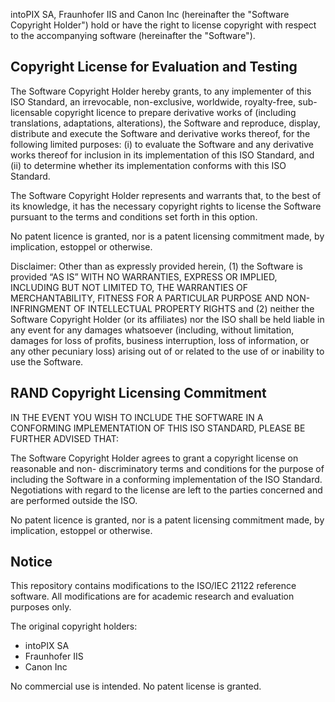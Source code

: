 intoPIX SA, Fraunhofer IIS and Canon Inc (hereinafter the "Software
Copyright Holder") hold or have the right to license copyright with
respect to the accompanying software (hereinafter the "Software").


Copyright License for Evaluation and Testing
--------------------------------------------

The Software Copyright Holder hereby grants, to any implementer of
this ISO Standard, an irrevocable, non-exclusive, worldwide,
royalty-free, sub-licensable copyright licence to prepare derivative
works of (including translations, adaptations, alterations), the
Software and reproduce, display, distribute and execute the Software
and derivative works thereof, for the following limited purposes:
(i) to evaluate the Software and any derivative works thereof for
inclusion in its implementation of this ISO Standard, and
(ii) to determine whether its implementation conforms with this ISO
Standard.

The Software Copyright Holder represents and warrants that, to the
best of its knowledge, it has the necessary copyright rights to
license the Software pursuant to the terms and conditions set forth in
this option.

No patent licence is granted, nor is a patent licensing commitment
made, by implication, estoppel or otherwise.

Disclaimer: Other than as expressly provided herein, (1) the Software
is provided “AS IS” WITH NO WARRANTIES, EXPRESS OR IMPLIED, INCLUDING
BUT NOT LIMITED TO, THE WARRANTIES OF MERCHANTABILITY, FITNESS FOR A
PARTICULAR PURPOSE AND NON-INFRINGMENT OF INTELLECTUAL PROPERTY RIGHTS
and (2) neither the Software Copyright Holder (or its affiliates) nor
the ISO shall be held liable in any event for any damages whatsoever
(including, without limitation, damages for loss of profits, business
interruption, loss of information, or any other pecuniary loss) arising
out of or related to the use of or inability to use the Software.


RAND Copyright Licensing Commitment
-----------------------------------

IN THE EVENT YOU WISH TO INCLUDE THE SOFTWARE IN A CONFORMING
IMPLEMENTATION OF THIS ISO STANDARD, PLEASE BE FURTHER ADVISED THAT:

The Software Copyright Holder agrees to grant a copyright license on
reasonable and non- discriminatory terms and conditions for the
purpose of including the Software in a conforming implementation
of the ISO Standard. Negotiations with regard to the license are
left to the parties concerned and are performed outside the ISO.

No patent licence is granted, nor is a patent licensing commitment
made, by implication, estoppel or otherwise.

## Notice

This repository contains modifications to the ISO/IEC 21122 reference software.
All modifications are for academic research and evaluation purposes only.

The original copyright holders:
- intoPIX SA
- Fraunhofer IIS
- Canon Inc

No commercial use is intended. No patent license is granted.